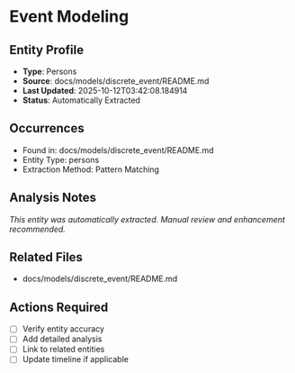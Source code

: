 # Event Modeling

## Entity Profile
- **Type**: Persons
- **Source**: docs/models/discrete_event/README.md
- **Last Updated**: 2025-10-12T03:42:08.184914
- **Status**: Automatically Extracted

## Occurrences
- Found in: docs/models/discrete_event/README.md
- Entity Type: persons
- Extraction Method: Pattern Matching

## Analysis Notes
*This entity was automatically extracted. Manual review and enhancement recommended.*

## Related Files
- docs/models/discrete_event/README.md

## Actions Required
- [ ] Verify entity accuracy
- [ ] Add detailed analysis
- [ ] Link to related entities
- [ ] Update timeline if applicable
